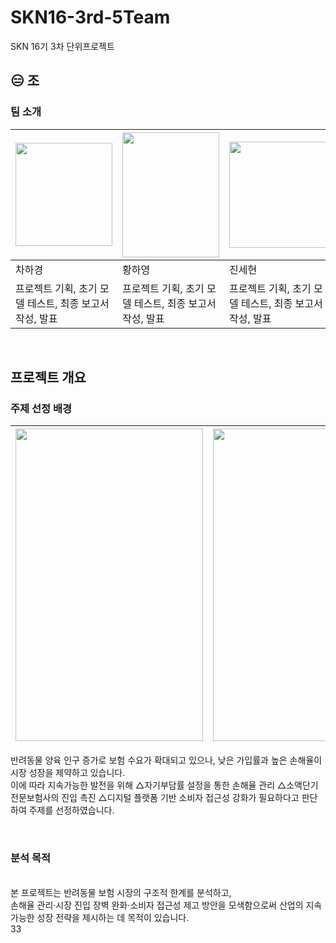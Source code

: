 # SKN16-3rd-5Team
SKN 16기 3차 단위프로젝트
## 😑 조
### 팀 소개

|<img src="https://i.namu.wiki/i/yBUlarXaiOUlHnIDDEAtvqGIn_gl9auAY0UB6kzsFd3hjLyUAe_le8z_rUI7DLVxJIp7jHThGGtpQJpGCHfkig.webp" width="155" height="165"> | <img src="https://static.wikia.nocookie.net/kimetsu-no-yaiba-fan/images/4/41/Shinobu_anime_design.png/revision/latest?cb=20201006000955" width="155" height="200"> | <img src="https://i.namu.wiki/i/HbTvNAaTQDJeZgmH8UyOgd9HF2bQ30jgy2gHhmOSqwNphDCS4g3Nw6MO3OTMi84jmwylrle1vpYzJi-xIvu8lg.webp" width="155" height="170"> | <img src="https://i.namu.wiki/i/aJ8BIe4CcPyG7D1qKxbLzIOEwcNKP5RsCmb_POFJ-MbAInDE8dK0XvYVA-3ZvADJKJpey8LtqlhJNTOvrrGq8g.webp" width="155" height="170"> | <img src="https://i.namu.wiki/i/VcDyzxOl21BA37mCQjUv5B3AeWmSyoWKHbTRfemqLkx3OY67uQdAfX_4F8r11Z21hAcT1ssgTouWQ8Z9vvlXHw.webp" width="170" height="170"> |
|---|---|---|---|---|
|차하경|황하영|진세현|문승현|김나은|
|프로젝트 기획, 초기 모델 테스트, 최종 보고서 작성, 발표|프로젝트 기획, 초기 모델 테스트, 최종 보고서 작성, 발표|프로젝트 기획, 초기 모델 테스트, 최종 보고서 작성, 발표|프로젝트 기획, 초기 모델 테스트, 최종 보고서 작성, 발표|프로젝트 기획, 초기 모델 테스트, 최종 보고서 작성, 발표|

<br>

## 프로젝트 개요
### 주제 선정 배경
|<img src="https://onimg.nate.com/orgImg/ed/2017/11/16/PS17111600045.jpg" width="300" height="500">|<img src="https://thumb.mt.co.kr/06/2024/03/2024031114052219364_1.jpg" width="400" height="500">
|:---:|:---:|
반려동물 양육 인구 증가로 보험 수요가 확대되고 있으나, 낮은 가입률과 높은 손해율이 시장 성장을 제약하고 있습니다. <br>
이에 따라 지속가능한 발전을 위해 △자기부담률 설정을 통한 손해율 관리 △소액단기전문보험사의 진입 촉진 △디지털 플랫폼 기반 소비자 접근성 강화가 필요하다고 판단하여 주제를 선정하였습니다.


<br>

### 분석 목적
<br>
본 프로젝트는 반려동물 보험 시장의 구조적 한계를 분석하고,<br> 손해율 관리·시장 진입 장벽 완화·소비자 접근성 제고 방안을 모색함으로써 산업의 지속가능한 성장 전략을 제시하는 데 목적이 있습니다.


<br>
33
